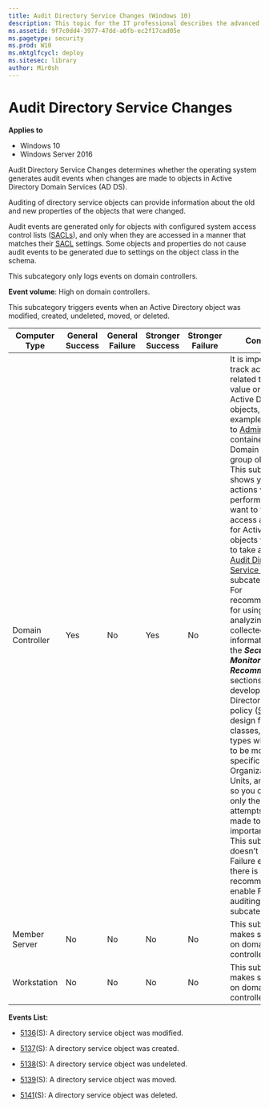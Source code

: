```yaml
---
title: Audit Directory Service Changes (Windows 10)
description: This topic for the IT professional describes the advanced security audit policy setting, Audit Directory Service Changes, which determines whether the operating system generates audit events when changes are made to objects in Active Directory Domain Services (ADÂ DS).
ms.assetid: 9f7c0dd4-3977-47dd-a0fb-ec2f17cad05e
ms.pagetype: security
ms.prod: W10
ms.mktglfcycl: deploy
ms.sitesec: library
author: Mir0sh
---
```


# Audit Directory Service Changes

**Applies to**
-   Windows 10
-   Windows Server 2016


Audit Directory Service Changes determines whether the operating system generates audit events when changes are made to objects in Active Directory Domain Services (AD DS).

Auditing of directory service objects can provide information about the old and new properties of the objects that were changed.

Audit events are generated only for objects with configured system access control lists ([SACLs](https://msdn.microsoft.com/en-us/library/windows/desktop/aa374872(v=vs.85).aspx)), and only when they are accessed in a manner that matches their [SACL](https://msdn.microsoft.com/en-us/library/windows/desktop/aa374872(v=vs.85).aspx) settings. Some objects and properties do not cause audit events to be generated due to settings on the object class in the schema.

This subcategory only logs events on domain controllers.

**Event volume**: High on domain controllers.

This subcategory triggers events when an Active Directory object was modified, created, undeleted, moved, or deleted.

| Computer Type     | General Success | General Failure | Stronger Success | Stronger Failure | Comments                                                                                                                                                                                                                                                                                                                                                                                                                                                                                                                                                                                                                                                                                                                                                                                                                                                                                                                                                                                                                                                                                                                                         |
|-------------------|-----------------|-----------------|------------------|------------------|--------------------------------------------------------------------------------------------------------------------------------------------------------------------------------------------------------------------------------------------------------------------------------------------------------------------------------------------------------------------------------------------------------------------------------------------------------------------------------------------------------------------------------------------------------------------------------------------------------------------------------------------------------------------------------------------------------------------------------------------------------------------------------------------------------------------------------------------------------------------------------------------------------------------------------------------------------------------------------------------------------------------------------------------------------------------------------------------------------------------------------------------------|
| Domain Controller | Yes             | No              | Yes              | No               | It is important to track actions related to high value or critical Active Directory objects, for example, changes to [AdminSDHolder](https://technet.microsoft.com/en-us/magazine/2009.09.sdadminholder.aspx) container or Domain Admins group objects. <br>This subcategory shows you what actions were performed. If you want to track failed access attempts for Active Directory objects you need to take a look at [Audit Directory Service Access](#_Audit_Directory_Service) subcategory.<br>For recommendations for using and analyzing the collected information, see the ***Security Monitoring Recommendations*** sections. Also, develop an Active Directory auditing policy ([SACL](https://msdn.microsoft.com/en-us/library/windows/desktop/aa374872(v=vs.85).aspx) design for specific classes, operation types which need to be monitored for specific Organizational Units, and so on) so you can audit only the access attempts that are made to specific important objects.<br>This subcategory doesn’t have Failure events, so there is no recommendation to enable Failure auditing for this subcategory. |
| Member Server     | No              | No              | No               | No               | This subcategory makes sense only on domain controllers.                                                                                                                                                                                                                                                                                                                                                                                                                                                                                                                                                                                                                                                                                                                                                                                                                                                                                                                                                                                                                                                                                         |
| Workstation       | No              | No              | No               | No               | This subcategory makes sense only on domain controllers.                                                                                                                                                                                                                                                                                                                                                                                                                                                                                                                                                                                                                                                                                                                                                                                                                                                                                                                                                                                                                                                                                         |

**Events List:**

-   [5136](event-5136.md)(S): A directory service object was modified.

-   [5137](event-5137.md)(S): A directory service object was created.

-   [5138](event-5138.md)(S): A directory service object was undeleted.

-   [5139](event-5139.md)(S): A directory service object was moved.

-   [5141](event-5141.md)(S): A directory service object was deleted.

